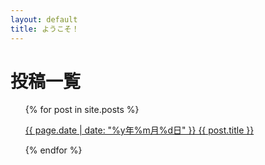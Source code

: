 ```yaml
---
layout: default
title: ようこそ！
---
```

# 投稿一覧

<ul>
  {% for post in site.posts %}
    <p>
      <a href="{{ post.url }}">{{ page.date | date: "%y年%m月%d日" }} {{ post.title }}</a>
    </p>
  {% endfor %}
</ul>

